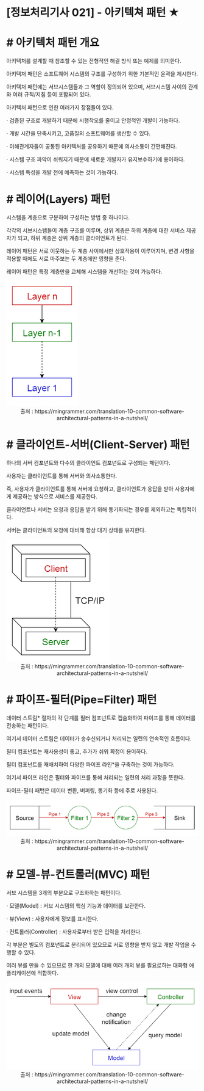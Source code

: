 # [정보처리기사 021] - 아키텍쳐 패턴 ★



# **# 아키텍처 패턴 개요**

아키텍처를 설계할 때 참조할 수 있는 전형적인 해결 방식 또는 예제를 의미한다.

아키텍처 패턴은 소프트웨어 시스템의 구조를 구성하기 위한 기본적인 윤곽을 제시한다.

아키텍처 패턴에는 서브시스템들과 그 역할이 정의되어 있으며, 서브시스템 사이의 관계와 여러 규칙/지침 등이 포함되어 있다.



아키텍처 패턴으로 인한 여러가지 장점들이 있다.

· 검증된 구조로 개발하기 때문에 시행착오를 줄이고 안정적인 개발이 가능하다.

· 개발 시간을 단축시키고, 고품질의 소프트웨어를 생산할 수 있다.

· 이해관계자들이 공통된 아키텍처를 공유하기 때문에 의사소통이 간편해진다.

· 시스템 구조 파악이 쉬워지기 때문에 새로운 개발자가 유지보수하기에 용이하다.

· 시스템 특성을 개발 전에 예측하는 것이 가능하다.



# **# 레이어(Layers) 패턴**

시스템을 계층으로 구분하여 구성하는 방법 중 하나이다.

각각의 서브시스템들이 계층 구조를 이루며, 상위 계층은 하위 계층에 대한 서비스 제공자가 되고, 하위 계층은 상위 계층의 클라이언트가 된다.

레이어 패턴은 서로 이웃하는 두 계층 사이에서만 상호작용이 이루어지며, 변경 사항을 적용할 때에도 서로 마주보는 두 계층에만 영향을 준다.

레이어 패턴은 특정 계층만을 교체해 시스템을 개선하는 것이 가능하다.

<img src='./img/021_01.png'>

<center>출처 : https://mingrammer.com/translation-10-common-software-architectural-patterns-in-a-nutshell/</center>



# **# 클라이언트-서버(Client-Server) 패턴**

하나의 서버 컴포넌트와 다수의 클라이언트 컴포넌트로 구성되는 패턴이다.

사용자는 클라이언트를 통해 서버와 의사소통한다.

즉, 사용자가 클라이언트를 통해 서버에 요청하고, 클라이언트가 응답을 받아 사용자에게 제공하는 방식으로 서비스를 제공한다.

클라이언트나 서버는 요청과 응답을 받기 위해 동기화되는 경우를 제외하고는 독립적이다.

서버는 클라이언트의 요청에 대비해 항상 대기 상태를 유지한다.

<img src='./img/021_02.png'>

<center>출처 : https://mingrammer.com/translation-10-common-software-architectural-patterns-in-a-nutshell/</center>



# **# 파이프-필터(Pipe=Filter) 패턴**

데이터 스트림* 절차의 각 단계를 필터 컴포넌트로 캡슐화하여 파이프를 통해 데이터를 전송하는 패턴이다.

여기서 데이터 스트림은 데이터가 송수신되거나 처리되는 일련의 연속적인 흐름이다.



필터 컴포넌트는 재사용성이 좋고, 추가가 쉬워 확정이 용이하다.

필터 컴포넌트를 재배치하여 다양한 파이프 라인*을 구축하는 것이 가능하다.

여기서 파이프 라인은 필터와 파이프를 통해 처리되는 일련의 처리 과정을 뜻한다.



파이프-필터 패턴은 데이터 변환, 버퍼링, 동기화 등에 주로 사용된다.

<img src='./img/021_03.png'>

<center>출처 : https://mingrammer.com/translation-10-common-software-architectural-patterns-in-a-nutshell/</center>



# **# 모델-뷰-컨트롤러(MVC) 패턴**

서브 시스템을 3개의 부분으로 구조화하는 패턴이다.



· 모델(Model) : 서브 시스템의 핵심 기능과 데이터를 보관한다.

· 뷰(View) : 사용자에게 정보를 표시한다.

· 컨트롤러(Controller) : 사용자로부터 받은 입력을 처리한다.



각 부분은 별도의 컴포넌트로 분리되어 있으므로 서로 영향을 받지 않고 개발 작업을 수행할 수 있다.

여러 뷰를 만들 수 있으므로 한 개의 모델에 대해 여러 개의 뷰를 필요로하는 대화형 애플리케이션에 적합하다.

<img src='./img/021_04.png'>

<center>출처 : https://mingrammer.com/translation-10-common-software-architectural-patterns-in-a-nutshell/</center>

